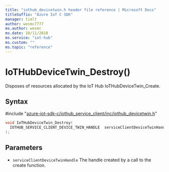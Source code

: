 ```yaml
---                             
title: "iothub_devicetwin.h header file reference | Microsoft Docs" 
titleSuffix: "Azure IoT C SDK"            
manager: timlt                 
author: wesmc7777              
ms.author: wesmc               
ms.date: 10/11/2018                    
ms.service: "iot-hub"             
ms.custom: ""                
ms.topic: "reference"        
---                            
```


# IoTHubDeviceTwin_Destroy()

Disposes of resources allocated by the IoT Hub IoTHubDeviceTwin_Create.

## Syntax

\#include "[azure-iot-sdk-c/iothub_service_client/inc/iothub_devicetwin.h](../iothub-devicetwin-h.md)"  
```C
void IoTHubDeviceTwin_Destroy(
  IOTHUB_SERVICE_CLIENT_DEVICE_TWIN_HANDLE  serviceClientDeviceTwinHandle
);
```

## Parameters
* `serviceClientDeviceTwinHandle` The handle created by a call to the create function.

